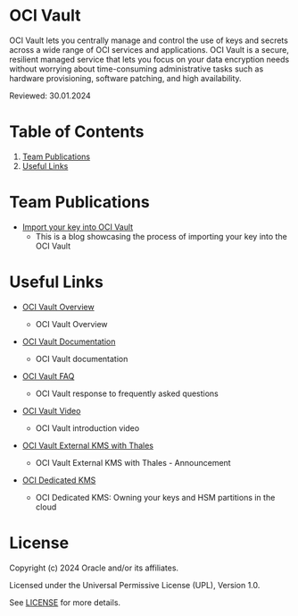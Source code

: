 # OCI Vault
 
OCI Vault lets you centrally manage and control the use of keys and secrets across a wide range of OCI services and applications. OCI Vault is a secure, resilient managed service that lets you focus on your data encryption needs without worrying about time-consuming administrative tasks such as hardware provisioning, software patching, and high availability.
 
Reviewed: 30.01.2024

# Table of Contents
 
1. [Team Publications](#team-publications)
2. [Useful Links](#useful-uinks)
  
 
# Team Publications
 
- [Import your key into OCI Vault](https://blogs.oracle.com/coretec/post/import-your-own-key-in-oci-vault-with-cloud-console-ui)
   - This is a blog showcasing the process of importing your key into the OCI Vault
 
# Useful Links
 
- [OCI Vault Overview](https://www.oracle.com/uk/security/cloud-security/key-management/)
    - OCI Vault Overview

- [OCI Vault Documentation](https://docs.cloud.oracle.com/en-us/iaas/Content/KeyManagement/Concepts/keyoverview.htm)
    - OCI Vault documentation

- [OCI Vault FAQ](https://www.oracle.com/uk/security/cloud-security/key-management/faq/)
    - OCI Vault response to frequently asked questions
  
- [OCI Vault Video](https://www.youtube.com/watch?v=MkM_fJbFjJg)
    - OCI Vault introduction video

- [OCI Vault External KMS with Thales](https://blogs.oracle.com/cloudsecurity/post/announcing-external-key-management-service-in-oci)
    - OCI Vault External KMS with Thales - Announcement
 
- [OCI Dedicated KMS](https://blogs.oracle.com/cloud-infrastructure/post/dedicated-kms-owning-keys-hsm-partitions-cloud)
    - OCI Dedicated KMS: Owning your keys and HSM partitions in the cloud
    
# License
 
Copyright (c) 2024 Oracle and/or its affiliates.
 
Licensed under the Universal Permissive License (UPL), Version 1.0.
 
See [LICENSE](https://github.com/oracle-devrel/technology-engineering/blob/main/LICENSE) for more details.
